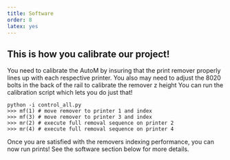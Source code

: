 ```yaml
---
title: Software
order: 8
latex: yes
---
```


## This is how you calibrate our project!
You need to calibrate the AutoM by insuring that the print remover properly lines up with each respective printer. You also may need to adjust the 8020 bolts in the back of the rail to calibrate the remover z height You can run the calibration script which lets you do just that!

```shell
python -i control_all.py
>>> mf(1) # move remover to printer 1 and index
>>> mf(3) # move remover to printer 3 and index
>>> mr(2) # execute full removal sequence on printer 2
>>> mr(4) # execute full removal sequence on printer 4
```

Once you are satisfied with the removers indexing performance, you can now run prints! See the software section below for more details.
